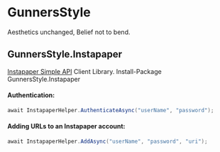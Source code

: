 GunnersStyle
======================
Aesthetics unchanged, Belief not to bend.

GunnersStyle.Instapaper
------
[Instapaper Simple API](https://www.instapaper.com/api/simple) Client Library.
    Install-Package GunnersStyle.Instapaper
#### Authentication:
```C#
await InstapaperHelper.AuthenticateAsync("userName", "password");
```
#### Adding URLs to an Instapaper account:
```C#
await InstapaperHelper.AddAsync("userName", "password", "uri");
```
